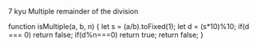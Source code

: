 7 kyu
Multiple remainder of the division

function isMultiple(a, b, n) {
let s = (a/b).toFixed(1);
let d = (s*10)%10;
if(d === 0) return false;
if(d%n===0) return true;
return false;
}
